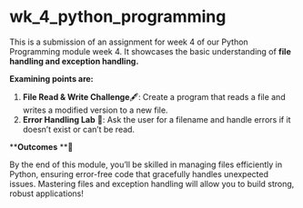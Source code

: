 # wk_4_python_programming

This is a submission of an assignment for week 4 of our Python Programming module week 4.
It showcases the basic understanding of **file handling and exception handling.**

**Examining points are:**
1. **File Read & Write Challenge**🖋️: Create a program that reads a file and writes a modified version to a new file.
2. **Error Handling Lab** 🧪: Ask the user for a filename and handle errors if it doesn’t exist or can’t be read.

****Outcomes** **🎉

By the end of this module, you’ll be skilled in managing files efficiently in Python, ensuring error-free code that gracefully handles unexpected issues. Mastering files and exception handling will allow you to build strong, robust applications!
